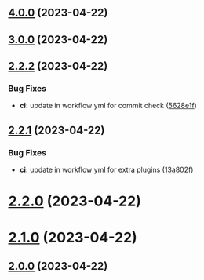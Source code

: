 ## [4.0.0](https://github.com/kumvijaya/semantic-release-tester/compare/v3.0.0...v4.0.0) (2023-04-22)

## [3.0.0](https://github.com/kumvijaya/semantic-release-tester/compare/v2.2.2...v3.0.0) (2023-04-22)

## [2.2.2](https://github.com/kumvijaya/semantic-release-tester/compare/v2.2.1...v2.2.2) (2023-04-22)


### Bug Fixes

* **ci:** update in workflow yml for commit check ([5628e1f](https://github.com/kumvijaya/semantic-release-tester/commit/5628e1f2dd100ec6757b659ba453ce07fd28621d))

## [2.2.1](https://github.com/kumvijaya/semantic-release-tester/compare/v2.2.0...v2.2.1) (2023-04-22)


### Bug Fixes

* **ci:** update in workflow yml for extra plugins ([13a802f](https://github.com/kumvijaya/semantic-release-tester/commit/13a802f5d661c11125fa5c65087f88fa46a17eb8))

# [2.2.0](https://github.com/kumvijaya/semantic-release-tester/compare/v2.1.0...v2.2.0) (2023-04-22)

# [2.1.0](https://github.com/kumvijaya/semantic-release-tester/compare/v2.0.0...v2.1.0) (2023-04-22)

## [2.0.0](https://github.com/kumvijaya/semantic-release-tester/compare/v1.0.1...v2.0.0) (2023-04-22)
